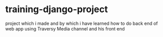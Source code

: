 # training-django-project
project which i made and by which i have learned how to do back end of web app 
using Traversy Media channel and his front end

